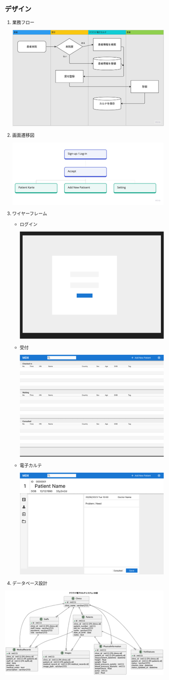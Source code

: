 ## デザイン

1. 業務フロー

   ![業務フロー](./images/Workflow.jpg)

2. 画面遷移図

   ![画面遷移図](./images/screen-flow.jpg)

3. ワイヤーフレーム

   - ログイン

     ![ログイン](./images/Log-in.png)
   
   - 受付

     ![受付](./images/Accept.png)
   
   - 電子カルテ

     ![電子カルテ](./images/Karte.png)

4. データベース設計

  ![ER図](./images/er_diagram.png)
